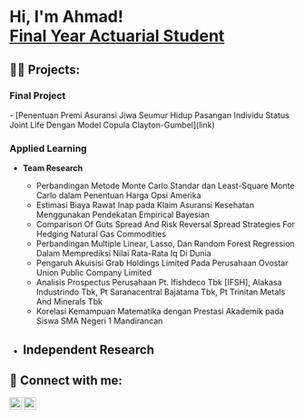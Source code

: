 <h1>Hi, I'm Ahmad! <br/><a href="https://github.com/joshmadakor1">Final Year Actuarial Student</a>

<h2>👨‍💻 Projects:</h2>

<h3>Final Project </h3>
  - [Penentuan Premi Asuransi Jiwa Seumur Hidup Pasangan Individu Status Joint Life Dengan Model Copula Clayton-Gumbel](link)

<h3>Applied Learning </h3>
  
  
- <b>Team Research </b>
  - Perbandingan Metode Monte Carlo Standar dan Least-Square Monte Carlo dalam Penentuan Harga Opsi Amerika
  - Estimasi Biaya Rawat Inap pada Klaim Asuransi Kesehatan Menggunakan Pendekatan Empirical Bayesian
  - Comparison Of Guts Spread And Risk Reversal Spread Strategies For Hedging Natural Gas Commodities
  - Perbandingan Multiple Linear, Lasso, Dan Random Forest Regression Dalam Memprediksi Nilai Rata-Rata Iq Di Dunia
  - Pengaruh Akuisisi Grab Holdings Limited Pada Perusahaan Ovostar Union Public Company Limited
  - Analisis Prospectus Perusahaan Pt. Ifishdeco Tbk [IFSH], Alakasa Industrindo Tbk, Pt Saranacentral Bajatama Tbk, Pt Trinitan Metals And Minerals Tbk
  - Korelasi Kemampuan Matematika dengan Prestasi Akademik pada Siswa SMA Negeri 1 Mandirancan
  
- <b>Independent Research </b>
  - 

<h2> 🤳 Connect with me:</h2>

[<img align="left" alt="JoshMadakor | Email" width="22px" src="https://cdn.jsdelivr.net/npm/simple-icons@3.13.0/icons/gmail.svg" />][email]
[<img align="left" alt="JoshMadakor | LinkedIn" width="22px" src="https://cdn.jsdelivr.net/npm/simple-icons@v3/icons/linkedin.svg" />][linkedin]

[email]: andinahmad4arrodad@gmail.com
[linkedin]: www.linkedin.com/in/ahmadarrodad

<!--
**ahmadarrodad/ahmadarrodad** is a ✨ _special_ ✨ repository because its `README.md` (this file) appears on your GitHub profile.
